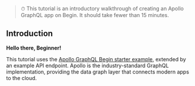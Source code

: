 > ⏱ This tutorial is an introductory walkthrough of creating an Apollo GraphQL app on Begin. It should take fewer than 15 minutes.

## Introduction

**Hello there, Beginner!**

This tutorial uses the [Apollo GraphQL Begin starter example](https://github.com/begin-examples/node-apollo), extended by an example API endpoint. Apollo is the industry-standard GraphQL implementation, providing the data graph layer that connects modern apps to the cloud.


